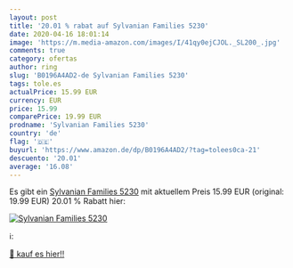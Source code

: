 ```yaml
---
layout: post
title: '20.01 % rabat auf Sylvanian Families 5230'
date: 2020-04-16 18:01:14
image: 'https://m.media-amazon.com/images/I/41qy0ejCJOL._SL200_.jpg'
comments: true
category: ofertas
author: ring
slug: 'B0196A4AD2-de Sylvanian Families 5230'
tags: tole.es
actualPrice: 15.99 EUR
currency: EUR
price: 15.99
comparePrice: 19.99 EUR
prodname: 'Sylvanian Families 5230'
country: 'de'
flag: '🇩🇪'
buyurl: 'https://www.amazon.de/dp/B0196A4AD2/?tag=tolees0ca-21'
descuento: '20.01'
average: '16.08'
---
```


Es gibt ein [Sylvanian Families 5230](https://www.amazon.de/dp/B0196A4AD2/?tag=tolees0ca-21) mit aktuellem Preis 15.99 EUR (original: 19.99 EUR) 20.01 % Rabatt hier:

[![Sylvanian Families 5230](https://m.media-amazon.com/images/I/41qy0ejCJOL._SL200_.jpg)](https://www.amazon.de/dp/B0196A4AD2/?tag=tolees0ca-21)

ℹ️:


[🛒 kauf es hier!!](https://www.amazon.de/dp/B0196A4AD2/?tag=tolees0ca-21)
